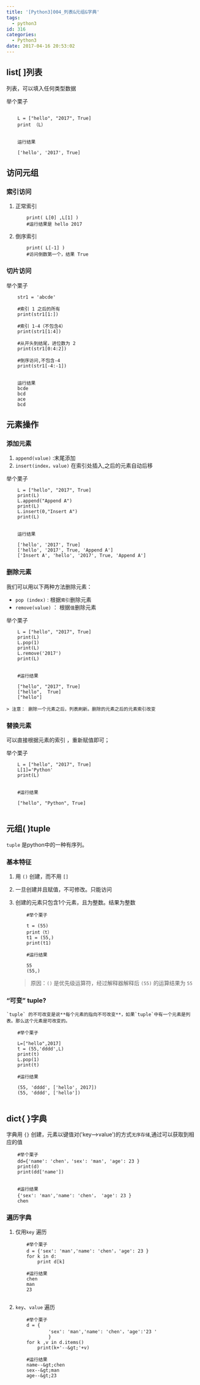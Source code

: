 ```yaml
---
title: '[Python3]004_列表&元组&字典'
tags:
  - python3
id: 316
categories:
  - Python3
date: 2017-04-16 20:53:02
---
```


## list[ ]列表

列表，可以填入任何类型数据

举个栗子

```

    L = ["hello", "2017", True]
    print （L）
     

    运行结果

    ['hello', '2017', True]
````  

## 访问元组
### 索引访问

1. 正常索引
	```
	    print( L[0] ,L[1] )
	    #运行结果是 hello 2017
	```

2. 倒序索引
	```
	    print( L[-1] )
	    #访问倒数第一个，结果 True
	```
  
### 切片访问

举个栗子

```
    str1 = 'abcde'

    #索引 1 之后的所有
    print(str1[1:])

    #索引 1-4（不包含4）
    print(str1[1:4])

    #从开头到结尾，进位数为 2
    print(str1[0:4:2])

    #倒序访问,不包含-4
    print(str1[-4:-1])
     

    运行结果
    bcde
    bcd
    ace
    bcd
```
  
## 元素操作
### 添加元素

1. `append(value)` :末尾添加
2. `insert(index，value)` 在索引处插入,之后的元素自动后移

举个栗子

```
    L = ["hello", "2017", True]
    print(L)
    L.append("Append A")
    print(L)
    L.insert(0,"Insert A")
    print(L)
     

    运行结果

    ['hello', '2017', True]
    ['hello', '2017', True, 'Append A']
    ['Insert A', 'hello', '2017', True, 'Append A']
```
  
### 删除元素

我们可以用以下两种方法删除元素：
- `pop (index)` : 根据`索引`删除元素
- `remove(value)` ： 根据`值`删除元素

举个栗子

```
    L = ["hello", "2017", True]
    print(L)
    L.pop(1)
    print(L)
    L.remove('2017')
    print(L)
     

    #运行结果

    ["hello", "2017", True]
    ["hello",  True]
    ["hello"]
```
    > 注意： 删除一个元素之后，列表刷新。删除的元素之后的元素索引改变

### 替换元素

可以直接根据元素的索引 ，重新赋值即可；

举个栗子

```
    L = ["hello", "2017", True]
    L[1]='Python'
    print(L)
     

    #运行结果

    ["hello", "Python", True]
     
```
## 元组( )tuple

`tuple` 是python中的一种有序列。

### 基本特征

1.  用 `()` 创建，而不用 `[]`
2.  一旦创建并且赋值，不可修改。只能访问
3.  创建的元素只包含1个元素，且为整数。结果为整数

	```
    	#举个栗子

	    t = (55)
	    print（t）
	    t1 = (55,)
	    print(t1)

	    #运行结果
	
	    55
	    (55,)
	```

	>原因：`()` 是优先级运算符，经过解释器解释后 `(55)` 的运算结果为 `55`

### “可变” tuple?

    `tuple` 的不可改变是说**每个元素的指向不可改变**，如果`tuple`中有一个元素是列表。那么这个元素是可改变的。

```
    #举个栗子

    L=["hello",2017]
    t = (55,'dddd',L)
    print(t)
    L.pop(1)
    print(t)
     
    #运行结果

    (55, 'dddd', ['hello', 2017])
    (55, 'dddd', ['hello'])
     
```

## dict{ }字典

字典用 `{}` 创建，元素以键值对('key-->value')的方式`无序存储`,通过可以获取到相应的值

```
    #举个栗子
    dd={'name': 'chen'，'sex': 'man', 'age': 23 }
    print(d)
    print(dd['name'])
     

    #运行结果
    {'sex': 'man','name': 'chen'， 'age': 23 }
    chen
```
  
### 遍历字典

1. 仅用`key` 遍历

	```
	    #举个栗子
	    d = {'sex': 'man','name': 'chen'，'age': 23 }
	    for k in d:
	        print d[k]
	     
	    #运行结果
	    chen
	    man
	    23
     
	```

2. `key`、`value` 遍历

	```
	    #举个栗子
	    d = {
	            'sex': 'man','name': 'chen'，'age':'23 '
	            }
	    for k ,v in d.items()
	        print(k+'--&gt;'+v)
	
	    #运行结果
	    name--&gt;chen
	    sex--&gt;man
	    age--&gt;23
	```